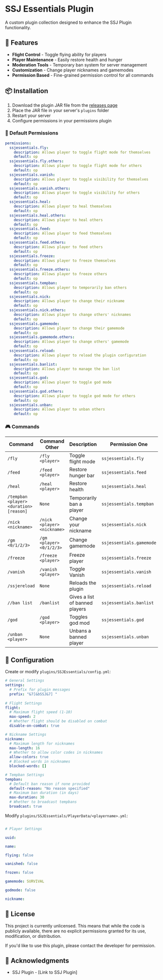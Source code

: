 # SSJ Essentials Plugin

A custom plugin collection designed to enhance the SSJ Plugin functionality.

## 🚀 Features

- **Flight Control** - Toggle flying ability for players
- **Player Maintenance** - Easily restore health and hunger
- **Moderation Tools** - Temporary ban system for server management
- **Customization** - Change player nicknames and gamemodes
- **Permission Based** - Fine-grained permission control for all commands

## 📦 Installation

1. Download the plugin JAR file from the [releases page](link-to-releases)
2. Place the JAR file in your server's `plugins` folder
3. Restart your server
4. Configure permissions in your permissions plugin

### 📝 Default Permissions

```yaml
permissions:
  ssjessentials.fly:
    description: Allows player to toggle flight mode for themselves
    default: op
  ssjessentials.fly.others:
    description: Allows player to toggle flight mode for others
    default: op
  ssjessentials.vanish:
    description: Allows player to toggle visibility for themselves
    default: op
  ssjessentials.vanish.others:
    description: Allows player to toggle visibility for others
    default: op
  ssjessentials.heal:
    description: Allows player to heal themselves
    default: op
  ssjessentials.heal.others:
    description: Allows player to heal others
    default: op
  ssjessentials.feed:
    description: Allows player to feed themselves
    default: op
  ssjessentials.feed.others:
    description: Allows player to feed others
    default: op
  ssjessentials.freeze:
    description: Allows player to freeze themselves
    default: op
  ssjessentials.freeze.others:
    description: Allows player to freeze others
    default: op
  ssjessentials.tempban:
    description: Allows player to temporarily ban others
    default: op
  ssjessentials.nick:
    description: Allows player to change their nickname
    default: op
  ssjessentials.nick.others:
    description: Allows player to change others' nicknames
    default: op
  ssjessentials.gamemode:
    description: Allows player to change their gamemode
    default: op
  ssjessentials.gamemode.others:
    description: Allows player to change others' gamemode
    default: op
  ssjessentials.reload:
    description: Allows player to reload the plugin configuration
    default: op
  ssjessentials.banlist:
    description: Allows player to manage the ban list
    default: op
  ssjessentials.god:
    description: Allows player to toggle god mode
    default: op
  ssjessentials.god.others:
    description: Allows player to toggle god mode for others
    default: op
  ssjessentials.unban:
    description: Allows player to unban others
    default: op
```

### 🎮 Commands

| Command | Command Other | Description | Permission One | Permission Two |
|-------------|-----------------|-----------------------------|------------|------------|
| `/fly` | `/fly <player>` | Toggle flight mode | `ssjessentials.fly` | `ssjessentials.fly.others` |
| `/feed` | `/feed <player>` | Restore hunger bar | `ssjessentials.feed` | `ssjessentials.feed.others` |
| `/heal` | `/heal <player>` | Restore health | `ssjessentials.heal` | `ssjessentials.heal.others` |
| `/tempban <player> <duration> [reason]` | `None` | Temporarily ban a player | `ssjessentials.tempban` | `None` |
| `/nick <nickname>` | `/nick <player> <nickname>` | Change your nickname | `ssjessentials.nick` | `ssjessentials.nick.others` |
| `/gm <0/1/2/3>` | `/gm <player> <0/1/2/3>` | Change gamemode | `ssjessentials.gamemode` | `ssjessentials.gamemode.others` |
| `/freeze` | `/freeze <player>` | Freeze player | `ssjessentials.freeze`| `ssjessentials.freeze.others` |
| `/vanish` | `/vanish <player>` | Toggle Vanish | `ssjessentials.vanish`| `ssjessentials.vanish.others` |
| `/ssjereload` | `None` | Reloads the plugin | `ssjessentials.reload` | `None` |
| `//ban list` | `/banlist` | Gives a list of banned players | `ssjessentials.banlist` | `None` |
| `/god` | `/god <player>` | Toggles god mod | `ssjessentials.god` | `ssjessentials.god.others` |
| `/unban <player>` | `None` | Unbans a banned player | `ssjessentials.unban` | `None` |

## 🔧 Configuration
Create or modify `plugins/SSJEssentials/config.yml`:

```yaml
# General Settings
settings:
  # Prefix for plugin messages
  prefix: "&7[&bSSJ&7] "
  
# Flight Settings
flight:
  # Maximum flight speed (1-10)
  max-speed: 2
  # Whether flight should be disabled on combat
  disable-on-combat: true

# Nickname Settings
nickname:
  # Maximum length for nicknames
  max-length: 16
  # Whether to allow color codes in nicknames
  allow-colors: true
  # Blocked words in nicknames
  blocked-words: []

# Tempban Settings
tempban:
  # Default ban reason if none provided
  default-reason: "No reason specified"
  # Maximum ban duration (in days)
  max-duration: 30
  # Whether to broadcast tempbans
  broadcast: true
```

Modify `plugins/SSJEssentials/PlayerData/<playername>.yml`:

```yaml

# Player Settings

uuid: 

name: 

flying: false

vanished: false

frozen: false

gamemode: SURVIVAL

godmode: false

nickname: 

```

## 📝 License

This project is currently unlicensed. This means that while the code is publicly available, there are no explicit permissions granted for its use, modification, or distribution. 

If you'd like to use this plugin, please contact the developer for permission.

## 🙏 Acknowledgments

- SSJ Plugin - [Link to SSJ Plugin]
